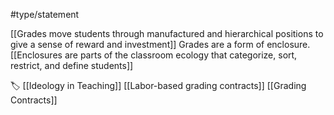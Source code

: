 #type/statement 

[[Grades move students through manufactured and hierarchical positions to give a sense of reward and investment]] Grades are a form of enclosure. [[Enclosures are parts of the classroom ecology that categorize, sort, restrict, and define students]]

🏷 [[Ideology in Teaching]] [[Labor-based grading contracts]] [[Grading Contracts]]